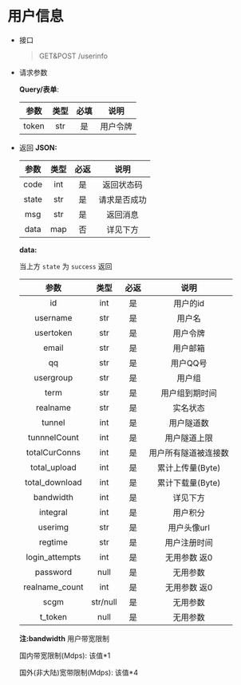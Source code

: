 # 用户信息

- 接口
    > GET&POST /userinfo
- 请求参数

    **Query/表单**:

    |  参数   | 类型  | 必填 |  说明  |
    |:-----:|:---:|:--:|:----:|
    | token | str | 是  | 用户令牌 |

- 返回
    **JSON:**

    |  参数   | 类型  | 必返 |   说明   |
    |:-----:|:---:|:--:|:------:|
    | code  | int | 是  | 返回状态码  |
    | state | str | 是  | 请求是否成功 |
    |  msg  | str | 是  |  返回消息  |
    | data  | map | 否  |  详见下方  |

    **data:**

    当上方 `state` 为 `success` 返回

    |       参数       |    类型    | 必返 |     说明      |
    |:--------------:|:--------:|:--:|:-----------:|
    |       id       |   int    | 是  |    用户的id    |
    |    username    |   str    | 是  |     用户名     |
    |   usertoken    |   str    | 是  |    用户令牌     |
    |     email      |   str    | 是  |    用户邮箱     |
    |       qq       |   str    | 是  |    用户QQ号    |
    |   usergroup    |   str    | 是  |     用户组     |
    |      term      |   str    | 是  |   用户组到期时间   |
    |    realname    |   str    | 是  |    实名状态     |
    |     tunnel     |   int    | 是  |    用户隧道数    |
    |  tunnnelCount  |   int    | 是  |   用户隧道上限    |
    | totalCurConns  |   int    | 是  | 用户所有隧道被连接数  |
    |  total_upload  |   int    | 是  | 累计上传量(Byte) |
    | total_download |   int    | 是  | 累计下载量(Byte) |
    |   bandwidth    |   int    | 是  |    详见下方     |
    |    integral    |   int    | 是  |    用户积分     |
    |    userimg     |   str    | 是  |   用户头像url   |
    |    regtime     |   str    | 是  |   用户注册时间    |
    | login_attempts |   int    | 是  |   无用参数 返0   |
    |    password    |   null   | 是  |    无用参数     |
    | realname_count |   int    | 是  |   无用参数 返0   |
    |      scgm      | str/null | 是  |    无用参数     |
    |    t_token     |   null   | 是  |    无用参数     |

    **注:bandwidth**
    用户带宽限制
    
    国内带宽限制(Mdps): 该值*1
    
    国外(非大陆)宽带限制(Mdps): 该值*4
